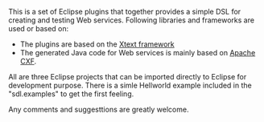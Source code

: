 This is a set of Eclipse plugins that together provides a simple DSL for creating and testing Web services. Following libraries and frameworks are used or based on:

* The plugins are based on the [Xtext framework](https://eclipse.org/Xtext)
* The generated Java code for Web services is mainly based on [Apache CXF](https://cxf.apache.org).

All are three Eclipse projects that can be imported directly to Eclipse for development purpose. There is a simle Hellworld example included in the "sdl.examples" to get the first feeling.

Any comments and suggesttions are greatly welcome.
